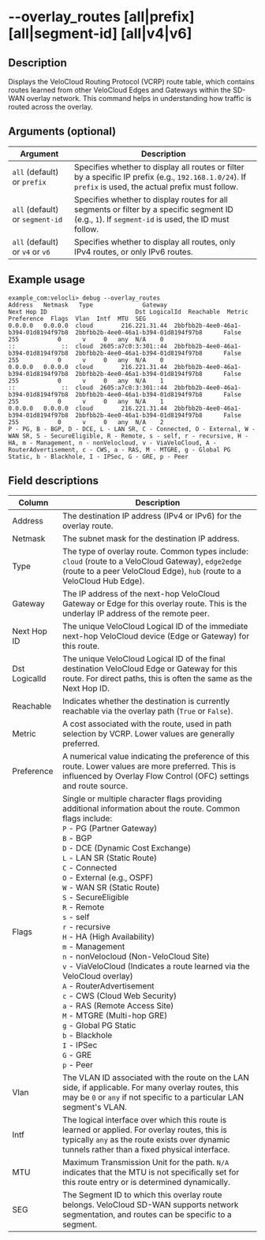 #	--overlay_routes [all|prefix] [all|segment-id] [all|v4|v6]

##	Description
Displays the VeloCloud Routing Protocol (VCRP) route table, which contains routes learned from other VeloCloud Edges and Gateways within the SD-WAN overlay network. This command helps in understanding how traffic is routed across the overlay.

##  Arguments (optional)
| Argument | Description |
|---|---|
| `all` (default) or `prefix` | Specifies whether to display all routes or filter by a specific IP prefix (e.g., `192.168.1.0/24`). If `prefix` is used, the actual prefix must follow. |
| `all` (default) or `segment-id` | Specifies whether to display routes for all segments or filter by a specific segment ID (e.g., `1`). If `segment-id` is used, the ID must follow. |
| `all` (default) or `v4` or `v6` | Specifies whether to display all routes, only IPv4 routes, or only IPv6 routes. |

##  Example usage
```
example_com:velocli> debug --overlay_routes
Address   Netmask   Type              Gateway                           Next Hop ID                         Dst LogicalId  Reachable  Metric  Preference  Flags  Vlan  Intf  MTU  SEG
0.0.0.0   0.0.0.0  cloud        216.221.31.44  2bbfbb2b-4ee0-46a1-b394-01d8194f97b8  2bbfbb2b-4ee0-46a1-b394-01d8194f97b8      False     255           0      v     0   any  N/A    0
::             ::  cloud  2605:a7c0:3:301::44  2bbfbb2b-4ee0-46a1-b394-01d8194f97b8  2bbfbb2b-4ee0-46a1-b394-01d8194f97b8      False     255           0      v     0   any  N/A    0
0.0.0.0   0.0.0.0  cloud        216.221.31.44  2bbfbb2b-4ee0-46a1-b394-01d8194f97b8  2bbfbb2b-4ee0-46a1-b394-01d8194f97b8      False     255           0      v     0   any  N/A    1
::             ::  cloud  2605:a7c0:3:301::44  2bbfbb2b-4ee0-46a1-b394-01d8194f97b8  2bbfbb2b-4ee0-46a1-b394-01d8194f97b8      False     255           0      v     0   any  N/A    1
0.0.0.0   0.0.0.0  cloud        216.221.31.44  2bbfbb2b-4ee0-46a1-b394-01d8194f97b8  2bbfbb2b-4ee0-46a1-b394-01d8194f97b8      False     255           0      v     0   any  N/A    2
P - PG, B - BGP, D - DCE, L - LAN SR, C - Connected, O - External, W - WAN SR, S - SecureEligible, R - Remote, s - self, r - recursive, H - HA, m - Management, n - nonVelocloud, v - ViaVeloCloud, A - RouterAdvertisement, c - CWS, a - RAS, M - MTGRE, g - Global PG Static, b - Blackhole, I - IPSec, G - GRE, p - Peer
```

##  Field descriptions
| Column | Description |
|---|---|
| Address | The destination IP address (IPv4 or IPv6) for the overlay route. |
| Netmask | The subnet mask for the destination IP address. |
| Type | The type of overlay route. Common types include: `cloud` (route to a VeloCloud Gateway), `edge2edge` (route to a peer VeloCloud Edge), `hub` (route to a VeloCloud Hub Edge). |
| Gateway | The IP address of the next-hop VeloCloud Gateway or Edge for this overlay route. This is the underlay IP address of the remote peer. |
| Next Hop ID | The unique VeloCloud Logical ID of the immediate next-hop VeloCloud device (Edge or Gateway) for this route. |
| Dst LogicalId | The unique VeloCloud Logical ID of the final destination VeloCloud Edge or Gateway for this route. For direct paths, this is often the same as the Next Hop ID. |
| Reachable | Indicates whether the destination is currently reachable via the overlay path (`True` or `False`). |
| Metric | A cost associated with the route, used in path selection by VCRP. Lower values are generally preferred. |
| Preference | A numerical value indicating the preference of this route. Lower values are more preferred. This is influenced by Overlay Flow Control (OFC) settings and route source. |
| Flags | Single or multiple character flags providing additional information about the route. Common flags include: <br> `P` - PG (Partner Gateway) <br> `B` - BGP <br> `D` - DCE (Dynamic Cost Exchange) <br> `L` - LAN SR (Static Route) <br> `C` - Connected <br> `O` - External (e.g., OSPF) <br> `W` - WAN SR (Static Route) <br> `S` - SecureEligible <br> `R` - Remote <br> `s` - self <br> `r` - recursive <br> `H` - HA (High Availability) <br> `m` - Management <br> `n` - nonVelocloud (Non-VeloCloud Site) <br> `v` - ViaVeloCloud (Indicates a route learned via the VeloCloud overlay) <br> `A` - RouterAdvertisement <br> `c` - CWS (Cloud Web Security) <br> `a` - RAS (Remote Access Site) <br> `M` - MTGRE (Multi-hop GRE) <br> `g` - Global PG Static <br> `b` - Blackhole <br> `I` - IPSec <br> `G` - GRE <br> `p` - Peer |
| Vlan | The VLAN ID associated with the route on the LAN side, if applicable. For many overlay routes, this may be `0` or `any` if not specific to a particular LAN segment's VLAN. |
| Intf | The logical interface over which this route is learned or applied. For overlay routes, this is typically `any` as the route exists over dynamic tunnels rather than a fixed physical interface. |
| MTU | Maximum Transmission Unit for the path. `N/A` indicates that the MTU is not specifically set for this route entry or is determined dynamically. |
| SEG | The Segment ID to which this overlay route belongs. VeloCloud SD-WAN supports network segmentation, and routes can be specific to a segment. |